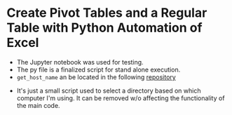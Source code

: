 # Create Pivot Tables and a Regular Table with Python Automation of Excel

* The Jupyter notebook was used for testing.
* The py file is a finalized script for stand alone execution.
* `get_host_name` an be located in the following [repository][1]
 - It's just a small script used to select a directory based on which computer I'm using.  It can be removed w/o affecting the functionality of the main code.



  [1]: https://github.com/trenton3983/Utilities/blob/master/get_hostname_ip.py
